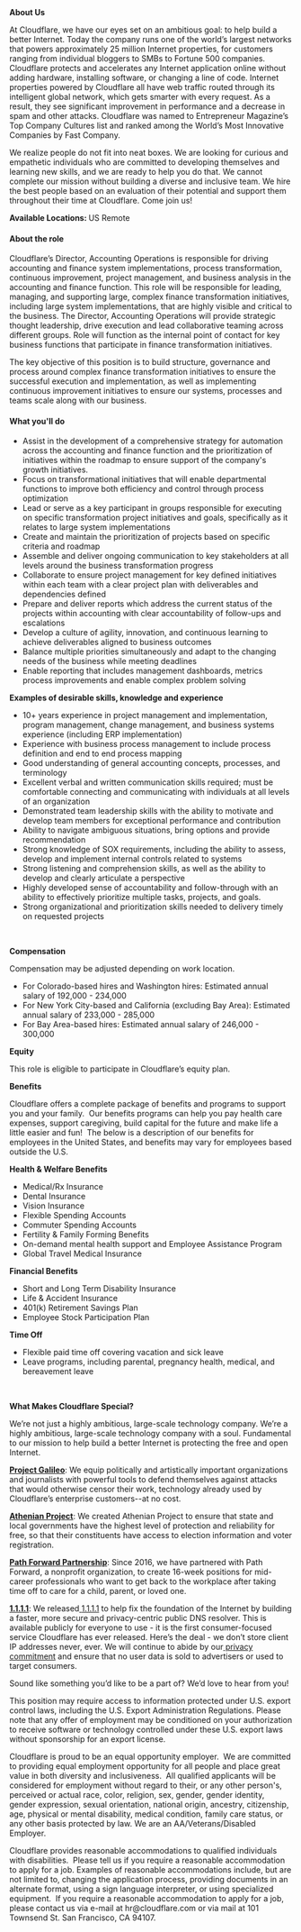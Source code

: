 <div class="content-intro">
	<div><strong>About Us</strong></div>
	<div>
		<p><span style="font-weight: 400;">At Cloudflare, we have our eyes set on an ambitious goal: to help build a better Internet. Today the company runs one of the world’s largest networks that powers approximately 25 million Internet properties, for customers ranging from individual bloggers to SMBs to Fortune 500 companies. Cloudflare protects and accelerates any Internet application online without adding hardware, installing software, or changing a line of code. Internet properties powered by Cloudflare all have web traffic routed through its intelligent global network, which gets smarter with every request. As a result, they see significant improvement in performance and a decrease in spam and other attacks. Cloudflare was named to Entrepreneur Magazine’s Top Company Cultures list and ranked among the World’s Most Innovative Companies by Fast Company.</span><span style="font-weight: 400;">&nbsp;</span></p>
		<p><span style="font-weight: 400;">We realize people do not fit into neat boxes. We are looking for curious and empathetic individuals who are committed to developing themselves and learning new skills, and we are ready to help you do that. We cannot complete our mission without building a diverse and inclusive team. We hire the best people based on an evaluation of their potential and support them throughout their time at Cloudflare. Come join us!&nbsp;</span></p>
	</div>
</div>
<p><strong>Available Locations:&nbsp;</strong>US Remote</p>
<h4>About the role</h4>
<p>Cloudflare’s Director, Accounting Operations is responsible for driving accounting and finance system implementations, process transformation, continuous improvement, project management, and business analysis in the accounting and finance function. This role will be responsible for leading, managing, and supporting large, complex finance transformation initiatives, including large system implementations, that are highly visible and critical to the business. The Director, Accounting Operations will provide strategic thought leadership, drive execution and lead collaborative teaming across different groups. Role will function as the internal point of contact for key business functions that participate in finance transformation initiatives.</p>
<p>The key objective of this position is to build structure, governance and process around complex finance transformation initiatives to ensure the successful execution and implementation, as well as implementing continuous improvement initiatives to ensure our systems, processes and teams scale along with our business.</p>
<h4>What you'll do</h4>
<ul>
	<li>Assist in the development of a comprehensive strategy for automation across the accounting and finance function and the prioritization of initiatives within the roadmap to ensure support of the company's growth initiatives.</li>
	<li>Focus on transformational initiatives that will enable departmental functions to improve both efficiency and control through process optimization</li>
	<li>Lead or serve as a key participant in groups responsible for executing on specific transformation project initiatives and goals, specifically as it relates to large system implementations</li>
	<li>Create and maintain the prioritization of projects based on specific criteria and roadmap</li>
	<li>Assemble and deliver ongoing communication to key stakeholders at all levels around the business transformation progress</li>
	<li>Collaborate to ensure project management for key defined initiatives within each team with a clear project plan with deliverables and dependencies defined</li>
	<li>Prepare and deliver reports which address the current status of the projects within accounting with clear accountability of follow-ups and escalations</li>
	<li>Develop a culture of agility, innovation, and continuous learning to achieve deliverables aligned to business outcomes</li>
	<li>Balance multiple priorities simultaneously and adapt to the changing needs of the business while meeting deadlines</li>
	<li>Enable reporting that includes management dashboards, metrics process improvements and enable complex problem solving</li>
</ul>
<p><strong>Examples of desirable skills, knowledge and experience</strong></p>
<ul>
	<li>10+ years experience in project management and implementation, program management, change management, and business systems experience (including ERP implementation)</li>
	<li>Experience with business process management to include process definition and end to end process mapping</li>
	<li>Good understanding of general accounting concepts, processes, and terminology</li>
	<li>Excellent verbal and written communication skills required; must be comfortable connecting and communicating with individuals at all levels of an organization</li>
	<li>Demonstrated team leadership skills with the ability to motivate and develop team members for exceptional performance and contribution</li>
	<li>Ability to navigate ambiguous situations, bring options and provide recommendation</li>
	<li>Strong knowledge of SOX requirements, including the ability to assess, develop and implement internal controls related to systems</li>
	<li>Strong listening and comprehension skills, as well as the ability to develop and clearly articulate a perspective</li>
	<li>Highly developed sense of accountability and follow-through with an ability to effectively prioritize multiple tasks, projects, and goals.</li>
	<li>Strong organizational and prioritization skills needed to delivery timely on requested projects</li>
</ul>
<p>&nbsp;</p>
<p><strong>Compensation</strong></p>
<p>Compensation may be adjusted depending on work location.</p>
<ul>
	<li>For Colorado-based hires and Washington hires: Estimated annual salary of 192,000 - 234,000</li>
	<li>For New York City-based and California (excluding Bay Area): Estimated annual salary of 233,000 - 285,000</li>
	<li>For Bay Area-based hires: Estimated annual salary of 246,000 - 300,000</li>
</ul>
<p><strong>Equity</strong></p>
<p>This role is eligible to participate in Cloudflare’s equity plan.</p>
<p><strong>Benefits</strong></p>
<p>Cloudflare offers a complete package of benefits and programs to support you and your family.&nbsp; Our benefits programs can help you pay health care expenses, support caregiving, build capital for the future and make life a little easier and fun!&nbsp; The below is a description of our benefits for employees in the United States, and benefits may vary for employees based outside the U.S.</p>
<p><strong>Health &amp; Welfare Benefits</strong></p>
<ul>
	<li>Medical/Rx Insurance</li>
	<li>Dental Insurance</li>
	<li>Vision Insurance</li>
	<li>Flexible Spending Accounts</li>
	<li>Commuter Spending Accounts</li>
	<li>Fertility &amp; Family Forming Benefits</li>
	<li>On-demand mental health support and Employee Assistance Program</li>
	<li>Global Travel Medical Insurance</li>
</ul>
<p><strong>Financial Benefits</strong></p>
<ul>
	<li>Short and Long Term Disability Insurance</li>
	<li>Life &amp; Accident Insurance</li>
	<li>401(k) Retirement Savings Plan</li>
	<li>Employee Stock Participation Plan</li>
</ul>
<p><strong>Time Off</strong></p>
<ul>
	<li>Flexible paid time off covering vacation and sick leave</li>
	<li>Leave programs, including parental, pregnancy health, medical, and bereavement leave</li>
</ul>
<p>&nbsp;</p>
<div class="content-conclusion">
	<p><strong>What Makes Cloudflare Special?</strong></p>
	<p><span style="font-weight: 400;">We’re not just a highly ambitious, large-scale technology company. We’re a highly ambitious, large-scale technology company with a soul. Fundamental to our mission to help build a better Internet is protecting the free and open Internet.</span></p>
	<p><a href="https://blog.cloudflare.com/protecting-free-expression-online/"><strong>Project Galileo</strong></a><span style="font-weight: 400;">: We equip politically and artistically important organizations and journalists with powerful tools to defend themselves against attacks that would otherwise censor their work, technology already used by Cloudflare’s enterprise customers--at no cost.</span></p>
	<p><strong><a href="https://www.cloudflare.com/athenian/">Athenian Project</a></strong><span style="font-weight: 400;">: We created Athenian Project to ensure that state and local governments have the highest level of protection and reliability for free, so that their constituents have access to election information and voter registration.</span></p>
	<p><a href="https://blog.cloudflare.com/tag/path-forward/"><strong>Path Forward Partnership</strong></a><span style="font-weight: 400;">: Since 2016, we have partnered with Path Forward, a nonprofit organization, to create 16-week positions for mid-career professionals who want to get back to the workplace after taking time off to care for a child, parent, or loved one.</span></p>
	<p><a href="https://1.1.1.1/"><strong>1.1.1.1</strong></a><span style="font-weight: 400;">: We released</span><a href="https://1.1.1.1/"> <span style="font-weight: 400;">1.1.1.1</span></a><span style="font-weight: 400;"> to help fix the foundation of the Internet by building a faster, more secure and privacy-centric public DNS resolver. This is available publicly for everyone to use - it is the first consumer-focused service Cloudflare has ever released. Here’s the deal - we don’t store client IP addresses never, ever. We will continue to abide by our</span><a href="https://developers.cloudflare.com/1.1.1.1/privacy/public-dns-resolver"> privacy commitment</a><span style="font-weight: 400;"> and ensure that no user data is sold to advertisers or used to target consumers.</span></p>
	<p><span style="font-weight: 400;">Sound like something you’d like to be a part of? We’d love to hear from you!</span></p>
	<p><span style="font-weight: 400;">This position may require access to information protected under U.S. export control laws, including the U.S. Export Administration Regulations. Please note that any offer of employment may be conditioned on your authorization to receive software or technology controlled under these U.S. export laws without sponsorship for an export license.</span></p>
	<p><span style="font-weight: 400;">Cloudflare is proud to be an equal opportunity employer. &nbsp;We are committed to providing equal employment opportunity for all people and place great value in both diversity and inclusiveness. &nbsp;All qualified applicants will be considered for employment without regard to their, or any other person's, perceived or actual</span> <span style="font-weight: 400;">race, color, religion, sex, gender, gender identity, gender expression, sexual orientation, national origin, ancestry, citizenship, age, physical or mental disability, medical condition, family care status, or any other basis protected by law. </span><span style="font-weight: 400;">We are an AA/Veterans/Disabled Employer.</span></p>
	<p><span style="font-weight: 400;">Cloudflare provides reasonable accommodations to qualified individuals with disabilities. &nbsp;Please tell us if you require a reasonable accommodation to apply for a job. Examples of reasonable accommodations include, but are not limited to, changing the application process, providing documents in an alternate format, using a sign language interpreter, or using specialized equipment. &nbsp;If you require a reasonable accommodation to apply for a job, please contact us via e-mail at </span><span style="font-weight: 400;">hr@cloudflare.com</span><span style="font-weight: 400;"> or via mail at 101 Townsend St. San Francisco, CA 94107.</span></p>
</div>